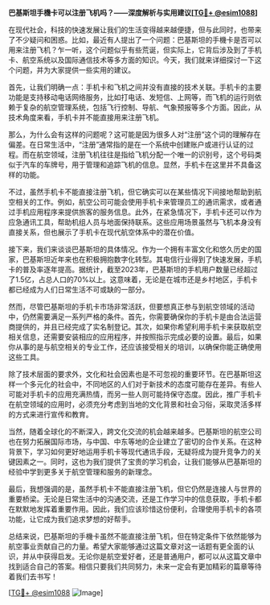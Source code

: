 **巴基斯坦手機卡可以注册飞机吗？——深度解析与实用建议[[TG💪+ @esim1088](https://t.me/s/esim1088)]**

在现代社会，科技的快速发展让我们的生活变得越来越便捷，但与此同时，也带来了不少疑问和困惑。比如，最近有人提出了一个问题：巴基斯坦的手機卡是否可以用来注册飞机？乍一听，这个问题似乎有些荒诞，但实际上，它背后涉及到了手机卡、航空系统以及国际通信技术等多方面的知识。今天，我们就来详细探讨一下这个问题，并为大家提供一些实用的建议。

首先，让我们明确一点：手机卡和飞机之间并没有直接的技术关联。手机卡的主要功能是支持移动电话网络服务，比如打电话、发短信、上网等，而飞机的运行则依赖于复杂的航空管理系统，包括飞行控制、导航、气象预报等多个方面。因此，从技术角度来看，手机卡并不能直接用来注册飞机。

那么，为什么会有这样的问题呢？这可能是因为很多人对“注册”这个词的理解存在偏差。在日常生活中，“注册”通常指的是在一个系统中创建账户或进行认证的过程。而在航空领域，注册飞机往往是指给飞机分配一个唯一的识别号，这个号码类似于汽车的车牌号，用于管理和追踪飞机的信息。显然，手机卡在这里并不具备这样的功能。

不过，虽然手机卡不能直接注册飞机，但它确实可以在某些情况下间接地帮助到航空相关的工作。例如，航空公司可能会使用手机卡来管理员工的通讯需求，或者通过手机应用程序来提供旅客的服务信息。此外，在紧急情况下，手机卡还可以作为应急通讯工具，帮助机组人员与地面保持联系。这些应用场景虽然与飞机本身没有直接关系，但也展示了手机卡在现代航空体系中的潜在价值。

接下来，我们来谈谈巴基斯坦的具体情况。作为一个拥有丰富文化和悠久历史的国家，巴基斯坦近年来也在积极拥抱数字化转型。其电信行业得到了快速发展，手机卡的普及率逐年提高。据统计，截至2023年，巴基斯坦的手机用户数量已经超过了1.5亿，占总人口的70%以上。这意味着，无论是在城市还是乡村地区，手机卡都已经成为人们日常生活不可或缺的一部分。

然而，尽管巴基斯坦的手机卡市场非常活跃，但要想真正参与到航空领域的活动中，仍然需要满足一系列严格的条件。首先，你需要确保你的手机卡是由合法运营商提供的，并且已经完成了实名制登记。其次，如果你希望利用手机卡来获取航空相关信息，还需要安装相应的应用程序，并按照指示完成必要的设置。最后，如果你从事的是与航空相关的专业工作，还应该接受相关的培训，以确保你能正确使用这些工具。

除了技术层面的要求外，文化和社会因素也是不可忽视的重要环节。在巴基斯坦这样一个多元化的社会中，不同地区的人们对于新技术的态度可能存在差异。有些人可能对手机卡的应用充满热情，而另一些人则可能持保守态度。因此，推广手机卡在航空领域的应用时，必须充分考虑到当地的文化背景和社会习俗，采取灵活多样的方式来进行宣传和教育。

当然，随着全球化的不断深入，跨文化交流的机会越来越多。巴基斯坦的航空公司也在努力拓展国际市场，与中国、中东等地的企业建立了密切的合作关系。在这种背景下，学习如何更好地运用手机卡等现代通讯手段，无疑将成为提升竞争力的关键因素之一。同时，这也为我们提供了宝贵的学习机会，让我们能够从巴基斯坦的经验中学到更多关于航空管理和服务的新理念。

最后，我想强调的是，虽然手机卡不能直接注册飞机，但它仍然是连接人与世界的重要桥梁。无论是日常生活中的沟通交流，还是工作学习中的信息获取，手机卡都在默默地发挥着重要作用。因此，我们应该珍惜这份便利，合理使用手机卡的各项功能，让它成为我们追求梦想的好帮手。

总结来说，巴基斯坦的手機卡虽然不能直接注册飞机，但在特定条件下依然能够为航空事业贡献自己的力量。希望大家能够通过这篇文章对这一话题有更全面的认识，并从中获得启发。无论你是航空爱好者，还是普通用户，都可以从这篇文章中找到适合自己的答案。相信只要我们共同努力，未来一定会有更加精彩的篇章等待着我们去书写！

[[TG💪+ @esim1088](https://t.me/s/esim1088) ![Image](https://i.postimg.cc/4NQfJmqS/Snipaste-2025-05-13-00-14-12.png)]